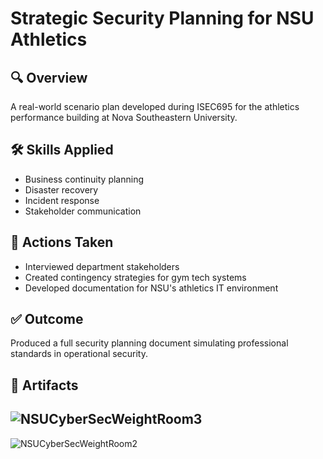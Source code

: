 # Strategic Security Planning for NSU Athletics

## 🔍 Overview
A real-world scenario plan developed during ISEC695 for the athletics performance building at Nova Southeastern University.

## 🛠️ Skills Applied
- Business continuity planning
- Disaster recovery
- Incident response
- Stakeholder communication

## 📌 Actions Taken
- Interviewed department stakeholders
- Created contingency strategies for gym tech systems
- Developed documentation for NSU's athletics IT environment

## ✅ Outcome
Produced a full security planning document simulating professional standards in operational security.

## 📎 Artifacts
![NSUCyberSecWeightRoom3](https://github.com/user-attachments/assets/8ba5267d-f30c-4e5c-b9e5-a81f3a343b77)
---
![NSUCyberSecWeightRoom2](https://github.com/user-attachments/assets/3dcc93ff-6705-4a1e-8df8-704a089a8b67)

